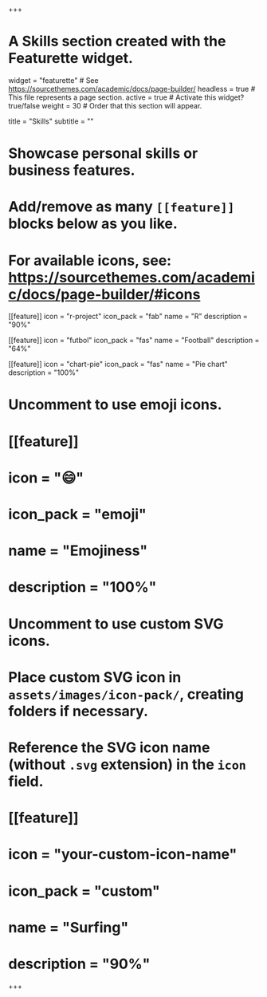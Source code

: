 +++
# A Skills section created with the Featurette widget.
widget = "featurette"  # See https://sourcethemes.com/academic/docs/page-builder/
headless = true  # This file represents a page section.
active = true  # Activate this widget? true/false
weight = 30  # Order that this section will appear.

title = "Skills"
subtitle = ""

# Showcase personal skills or business features.
# 
# Add/remove as many `[[feature]]` blocks below as you like.
# 
# For available icons, see: https://sourcethemes.com/academic/docs/page-builder/#icons

[[feature]]
  icon = "r-project"
  icon_pack = "fab"
  name = "R"
  description = "90%"
  
[[feature]]
  icon = "futbol"
  icon_pack = "fas"
  name = "Football"
  description = "64%"  
  
[[feature]]
  icon = "chart-pie"
  icon_pack = "fas"
  name = "Pie chart"
  description = "100%"

# Uncomment to use emoji icons.
# [[feature]]
#  icon = ":smile:"
#  icon_pack = "emoji"
#  name = "Emojiness"
#  description = "100%"  

# Uncomment to use custom SVG icons.
# Place custom SVG icon in `assets/images/icon-pack/`, creating folders if necessary.
# Reference the SVG icon name (without `.svg` extension) in the `icon` field.
# [[feature]]
#  icon = "your-custom-icon-name"
#  icon_pack = "custom"
#  name = "Surfing"
#  description = "90%"

+++
